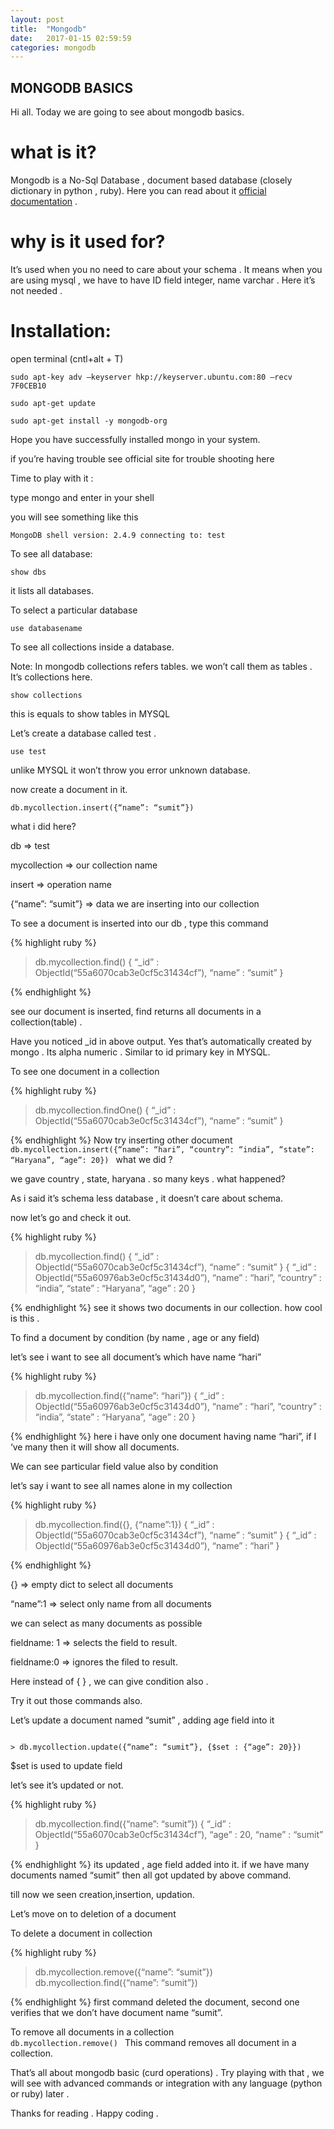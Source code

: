 ```yaml
---
layout: post
title:  "Mongodb"
date:   2017-01-15 02:59:59
categories: mongodb
---
```


<h2>MONGODB BASICS</h2>

Hi all. Today we are going to see about mongodb basics.

<h1>what is it?</h1>

Mongodb is a No-Sql Database , document based database (closely dictionary in python , ruby).  Here you can read about it <a href="https://docs.mongodb.com/manual/introduction/">official documentation</a> .

<h1>why is it used for?</h1>

It’s used when you no need to care about your schema . It means when you are using mysql , we have to have ID field integer, name varchar . Here it’s not needed .

<h1>Installation:</h1>

open terminal (cntl+alt + T)

<code>sudo apt-key adv –keyserver hkp://keyserver.ubuntu.com:80 –recv 7F0CEB10</code>

<code>sudo apt-get update</code>

<code>sudo apt-get install -y mongodb-org</code>

Hope you have successfully installed mongo in your system.

if you’re having trouble see official site for trouble shooting here

Time to play with it :

type mongo and enter in your shell

you will see something like this

<code>MongoDB shell version: 2.4.9
connecting to: test</code>

>

To see all database:

<code>show dbs</code> 

it lists all databases. 

To select a particular database

<code>use databasename</code>

To see all collections inside a database.

Note: In mongodb collections refers tables. we won’t call them as tables . It’s collections here.

<code>show collections</code>

this is equals to show tables in MYSQL

Let’s create a database called test .

<code>use test</code>

unlike MYSQL it won’t throw you error unknown database.

now create a document in it.

<code>db.mycollection.insert({“name”: “sumit”})</code>

what i did here?

db => test

mycollection => our collection name

insert => operation name

{“name”: “sumit”}  => data we are inserting into our collection

To see a document is inserted into our db , type this command

{% highlight ruby %}
> db.mycollection.find()
{ “_id” : ObjectId(“55a6070cab3e0cf5c31434cf”), “name” : “sumit” }
>

{% endhighlight %}

see our document is inserted, find returns all documents in a collection(table) .

Have you noticed _id in above output. Yes that’s automatically created by mongo . Its alpha numeric . Similar to id primary key in MYSQL. 

To see one document in a collection

{% highlight ruby %}
> db.mycollection.findOne()
{ “_id” : ObjectId(“55a6070cab3e0cf5c31434cf”), “name” : “sumit” }
>

{% endhighlight %}
Now try inserting other document
<code>
db.mycollection.insert({“name”: “hari”, “country”: “india”, “state”: “Haryana”, “age”: 20})
</code>
what we did ?

we gave country , state, haryana . so many keys .  what happened?

As i said it’s schema less database , it doesn’t care about schema.

now let’s go and check it out.

{% highlight ruby %}
> db.mycollection.find()
{ “_id” : ObjectId(“55a6070cab3e0cf5c31434cf”), “name” : “sumit” }
{ “_id” : ObjectId(“55a60976ab3e0cf5c31434d0”), “name” : “hari”, “country” : “india”, “state” : “Haryana”, “age” : 20 }
>

{% endhighlight %}
see it shows two documents in our collection. how cool is this .

To find a document by condition (by name , age or any field)

let’s see i want to see all document’s which have name “hari”

{% highlight ruby %}
> db.mycollection.find({“name”: “hari”})
{ “_id” : ObjectId(“55a60976ab3e0cf5c31434d0”), “name” : “hari”, “country” : “india”, “state” : “Haryana”, “age” : 20 }
>

{% endhighlight %}
here i have only one document having name “hari”, if I ‘ve many then it will show all documents.

We can see particular field value also by condition

let’s say i want to see all names alone in my collection

{% highlight ruby %}
> db.mycollection.find({}, {“name”:1})
{ “_id” : ObjectId(“55a6070cab3e0cf5c31434cf”), “name” : “sumit” }
{ “_id” : ObjectId(“55a60976ab3e0cf5c31434d0”), “name” : “hari” }
>
{% endhighlight  %}

{} => empty dict to select all documents

“name”:1 => select only name from all documents

we can select  as many documents as possible

fieldname: 1  => selects the field to result.

fieldname:0  => ignores the filed to result.

Here instead of { } , we can give condition also .

Try it out those commands also.

Let’s update a document named “sumit” , adding age field into it

<code>
> db.mycollection.update({“name”: “sumit”}, {$set : {“age”: 20}})

</code>
$set is used to update field

let’s see it’s updated or not.

{% highlight ruby %}
> db.mycollection.find({“name”: “sumit”})
{ “_id” : ObjectId(“55a6070cab3e0cf5c31434cf”), “age” : 20, “name” : “sumit” }
>

{% endhighlight %}
its updated , age field added into it. if we have many documents named “sumit” then all got updated by above command.

till now we seen creation,insertion, updation.

Let’s move on to deletion of a document

To delete a document in collection

{% highlight ruby %}
> db.mycollection.remove({“name”: “sumit”})
> db.mycollection.find({“name”: “sumit”})
>

{% endhighlight %}
first command deleted the document, second one verifies that we don’t have document name “sumit”.

To remove all documents in a collection
<code>
db.mycollection.remove()
</code>
This command removes all document in a collection.

That’s all about mongodb basic (curd operations) .  Try playing with that , we will see with advanced commands or integration with any language (python or ruby) later .

 

Thanks for reading . Happy coding .

